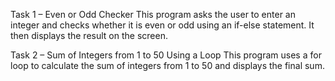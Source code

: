 Task 1 – Even or Odd Checker
This program asks the user to enter an integer and checks whether it is even or odd using an if-else statement. It then displays the result on the screen.

Task 2 – Sum of Integers from 1 to 50 Using a Loop
This program uses a for loop to calculate the sum of integers from 1 to 50 and displays the final sum.
